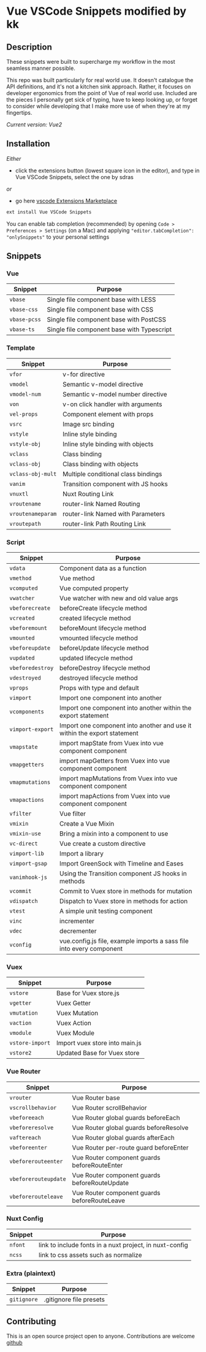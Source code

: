 # Vue VSCode Snippets modified by kk

## Description

These snippets were built to supercharge my workflow in the most seamless manner possible.

This repo was built particularly for real world use. It doesn't catalogue the API definitions, and it's not a kitchen sink approach. Rather, it focuses on developer ergonomics from the point of Vue of real world use. Included are the pieces I personally get sick of typing, have to keep looking up, or forget to consider while developing that I make more use of when they're at my fingertips.

_Current version: Vue2_

## Installation

_Either_

- click the extensions button (lowest square icon in the editor), and type in Vue VSCode Snippets, select the one by sdras

_or_

- go here [vscode Extensions Marketplace](https://marketplace.visualstudio.com/items?itemName=sdras.vue-vscode-snippets)

```javascript
ext install Vue VSCode Snippets
```

You can enable tab completion (recommended) by opening `Code > Preferences > Settings` (on a Mac) and applying `"editor.tabCompletion": "onlySnippets"` to your personal settings

## Snippets

### Vue

| Snippet     | Purpose                                    |
| ----------- | ------------------------------------------ |
| `vbase`     | Single file component base with LESS       |
| `vbase-css` | Single file component base with CSS        |
| `vbase-pcss`| Single file component base with PostCSS    |
| `vbase-ts`  | Single file component base with Typescript |

### Template

| Snippet           | Purpose                             |
| ----------------- | ----------------------------------- |
| `vfor`            | v-for directive                     |
| `vmodel`          | Semantic v-model directive          |
| `vmodel-num`      | Semantic v-model number directive   |
| `von`             | v-on click handler with arguments   |
| `vel-props`       | Component element with props        |
| `vsrc`            | Image src binding                   |
| `vstyle`          | Inline style binding                |
| `vstyle-obj`      | Inline style binding with objects   |
| `vclass`          | Class binding                       |
| `vclass-obj`      | Class binding with objects          |
| `vclass-obj-mult` | Multiple conditional class bindings |
| `vanim`           | Transition component with JS hooks  |
| `vnuxtl`          | Nuxt Routing Link                   |
| `vroutename`      | router-link Named Routing           |
| `vroutenameparam` | router-link Named with Parameters   |
| `vroutepath`      | router-link Path Routing Link       |

### Script

| Snippet          | Purpose                                                                  |
| ---------------- | ------------------------------------------------------------------------ |
| `vdata`          | Component data as a function                                             |
| `vmethod`        | Vue method                                                               |
| `vcomputed`      | Vue computed property                                                    |
| `vwatcher`       | Vue watcher with new and old value args                                  |
| `vbeforecreate`  | beforeCreate lifecycle method                                            |
| `vcreated`       | created lifecycle method                                                 |
| `vbeforemount`   | beforeMount lifecycle method                                             |
| `vmounted`       | vmounted lifecycle method                                                |
| `vbeforeupdate`  | beforeUpdate lifecycle method                                            |
| `vupdated`       | updated lifecycle method                                                 |
| `vbeforedestroy` | beforeDestroy lifecycle method                                           |
| `vdestroyed`     | destroyed lifecycle method                                               |
| `vprops`         | Props with type and default                                              |
| `vimport`        | Import one component into another                                        |
| `vcomponents`    | Import one component into another within the export statement            |
| `vimport-export` | Import one component into another and use it within the export statement |
| `vmapstate`      | import mapState from Vuex into vue component component                   |
| `vmapgetters`    | import mapGetters from Vuex into vue component component                 |
| `vmapmutations`  | import mapMutations from Vuex into vue component component               |
| `vmapactions`    | import mapActions from Vuex into vue component component                 |
| `vfilter`        | Vue filter                                                               |
| `vmixin`         | Create a Vue Mixin                                                       |
| `vmixin-use`     | Bring a mixin into a component to use                                    |
| `vc-direct`      | Vue create a custom directive                                            |
| `vimport-lib`    | Import a library                                                         |
| `vimport-gsap`   | Import GreenSock with Timeline and Eases                                 |
| `vanimhook-js`   | Using the Transition component JS hooks in methods                       |
| `vcommit`        | Commit to Vuex store in methods for mutation                             |
| `vdispatch`      | Dispatch to Vuex store in methods for action                             |
| `vtest`          | A simple unit testing component                                          |
| `vinc`           | incrementer                                                              |
| `vdec`           | decrementer                                                              |
| `vconfig`        | vue.config.js file, example imports a sass file into every component     |

### Vuex

| Snippet         | Purpose                        |
| --------------- | ------------------------------ |
| `vstore`        | Base for Vuex store.js         |
| `vgetter`       | Vuex Getter                    |
| `vmutation`     | Vuex Mutation                  |
| `vaction`       | Vuex Action                    |
| `vmodule`       | Vuex Module                    |
| `vstore-import` | Import vuex store into main.js |
| `vstore2`       | Updated Base for Vuex store    |

### Vue Router

| Snippet              | Purpose                                       |
| -------------------- | --------------------------------------------- |
| `vrouter`            | Vue Router base                               |
| `vscrollbehavior`    | Vue Router scrollBehavior                     |
| `vbeforeeach`        | Vue Router global guards beforeEach           |
| `vbeforeresolve`     | Vue Router global guards beforeResolve        |
| `vaftereach`         | Vue Router global guards afterEach            |
| `vbeforeenter`       | Vue Router per-route guard beforeEnter        |
| `vbeforerouteenter`  | Vue Router component guards beforeRouteEnter  |
| `vbeforerouteupdate` | Vue Router component guards beforeRouteUpdate |
| `vbeforerouteleave`  | Vue Router component guards beforeRouteLeave  |

### Nuxt Config

| Snippet | Purpose                                                 |
| ------- | ------------------------------------------------------- |
| `nfont` | link to include fonts in a nuxt project, in nuxt-config |
| `ncss`  | link to css assets such as normalize                    |

### Extra (plaintext)

| Snippet     | Purpose                 |
| ----------- | ----------------------- |
| `gitignore` | .gitignore file presets |

## Contributing

This is an open source project open to anyone. Contributions are welcome [github](https://github.com/sdras/vue-vscode-snippets)
